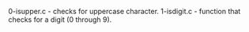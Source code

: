 0-isupper.c - checks for uppercase character.
1-isdigit.c - function that checks for a digit (0 through 9).